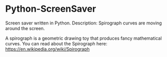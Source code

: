 # Python-ScreenSaver
Screen saver written in Python.
Description: Spirograph curves are moving around the screen.

A spirograph is a geometric drawing toy that produces fancy mathematical curves. 
You can read about the Spirograph here: https://en.wikipedia.org/wiki/Spirograph
